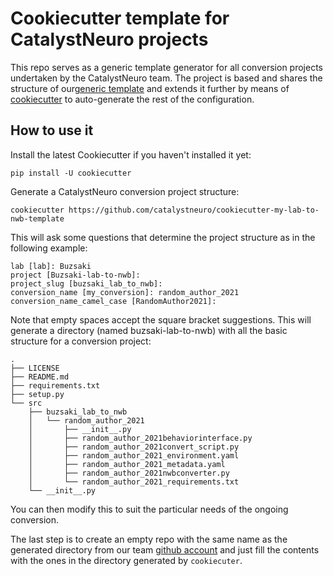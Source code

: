 # Cookiecutter template for CatalystNeuro projects
This repo serves as a generic template generator for all conversion projects undertaken by the CatalystNeuro team. The project is based and shares the structure of our[generic template](https://github.com/catalystneuro/my-lab-to-nwb-template) and extends it further by means of [cookiecutter](https://github.com/cookiecutter/cookiecutter) to auto-generate the rest of the configuration.

## How to use it

Install the latest Cookiecutter if you haven't installed it yet:

    pip install -U cookiecutter

Generate a CatalystNeuro conversion project structure:

    cookiecutter https://github.com/catalystneuro/cookiecutter-my-lab-to-nwb-template

This will ask some questions that determine the project structure as in the following example:

    lab [lab]: Buzsaki
    project [Buzsaki-lab-to-nwb]:  
    project_slug [buzsaki_lab_to_nwb]: 
    conversion_name [my_conversion]: random_author_2021
    conversion_name_camel_case [RandomAuthor2021]: 

Note that empty spaces accept the square bracket suggestions. This will generate a directory (named buzsaki-lab-to-nwb) with all the basic structure for a conversion project:

    .
    ├── LICENSE
    ├── README.md
    ├── requirements.txt
    ├── setup.py
    └── src
        ├── buzsaki_lab_to_nwb
        │   └── random_author_2021
        │       ├── __init__.py
        │       ├── random_author_2021behaviorinterface.py
        │       ├── random_author_2021convert_script.py
        │       ├── random_author_2021_environment.yaml
        │       ├── random_author_2021_metadata.yaml
        │       ├── random_author_2021nwbconverter.py
        │       └── random_author_2021_requirements.txt
        └── __init__.py


You can then modify this to suit the particular needs of the ongoing conversion.

The last step is to create an empty repo with the same name as the generated directory from our team [github account](https://github.com/catalystneuro) and just fill the contents with the ones in the directory generated by `cookiecuter`.